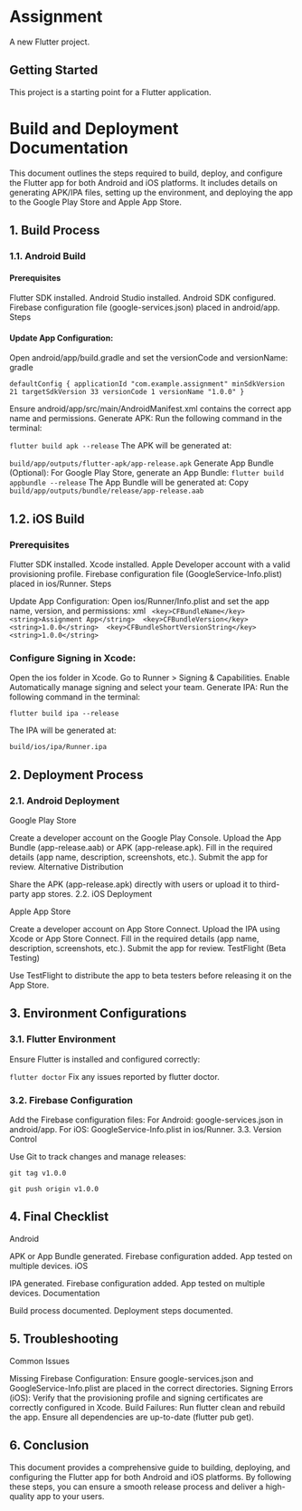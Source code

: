 # Assignment
A new Flutter project.

## Getting Started

This project is a starting point for a Flutter application.


# Build and Deployment Documentation

This document outlines the steps required to build, deploy, and configure the Flutter app for both Android and iOS platforms. It includes details on generating APK/IPA files, setting up the environment, and deploying the app to the Google Play Store and Apple App Store.

## 1. Build Process

### 1.1. Android Build

#### Prerequisites

Flutter SDK installed.
Android Studio installed.
Android SDK configured.
Firebase configuration file (google-services.json) placed in android/app.
Steps

#### Update App Configuration:
Open android/app/build.gradle and set the versionCode and versionName:
gradle

`defaultConfig {
  applicationId "com.example.assignment"
  minSdkVersion 21
  targetSdkVersion 33
  versionCode 1
  versionName "1.0.0"
}`

Ensure android/app/src/main/AndroidManifest.xml contains the correct app name and permissions.
Generate APK:
Run the following command in the terminal:

`flutter build apk --release`
The APK will be generated at:

` build/app/outputs/flutter-apk/app-release.apk `
Generate App Bundle (Optional):
For Google Play Store, generate an App Bundle:
`flutter build appbundle --release`
The App Bundle will be generated at:
Copy
`build/app/outputs/bundle/release/app-release.aab`
## 1.2. iOS Build

### Prerequisites

Flutter SDK installed.
Xcode installed.
Apple Developer account with a valid provisioning profile.
Firebase configuration file (GoogleService-Info.plist) placed in ios/Runner.
Steps

Update App Configuration:
Open ios/Runner/Info.plist and set the app name, version, and permissions:
xml
`
<key>CFBundleName</key> 
<string>Assignment App</string> 
<key>CFBundleVersion</key> 
<string>1.0.0</string> 
<key>CFBundleShortVersionString</key> 
<string>1.0.0</string>` 

### Configure Signing in Xcode:
Open the ios folder in Xcode.
Go to Runner > Signing & Capabilities.
Enable Automatically manage signing and select your team.
Generate IPA:
Run the following command in the terminal:

`flutter build ipa --release`

The IPA will be generated at:

`build/ios/ipa/Runner.ipa`

## 2. Deployment Process

### 2.1. Android Deployment

Google Play Store

Create a developer account on the Google Play Console.
Upload the App Bundle (app-release.aab) or APK (app-release.apk).
Fill in the required details (app name, description, screenshots, etc.).
Submit the app for review.
Alternative Distribution

Share the APK (app-release.apk) directly with users or upload it to third-party app stores.
2.2. iOS Deployment

Apple App Store

Create a developer account on App Store Connect.
Upload the IPA using Xcode or App Store Connect.
Fill in the required details (app name, description, screenshots, etc.).
Submit the app for review.
TestFlight (Beta Testing)

Use TestFlight to distribute the app to beta testers before releasing it on the App Store.
## 3. Environment Configurations

### 3.1. Flutter Environment

Ensure Flutter is installed and configured correctly:

`flutter doctor`
Fix any issues reported by flutter doctor.
### 3.2. Firebase Configuration

Add the Firebase configuration files:
For Android: google-services.json in android/app.
For iOS: GoogleService-Info.plist in ios/Runner.
3.3. Version Control

Use Git to track changes and manage releases:

`git tag v1.0.0`

`git push origin v1.0.0`

## 4. Final Checklist

Android

APK or App Bundle generated.
Firebase configuration added.
App tested on multiple devices.
iOS

IPA generated.
Firebase configuration added.
App tested on multiple devices.
Documentation

Build process documented.
Deployment steps documented.
## 5. Troubleshooting

Common Issues

Missing Firebase Configuration:
Ensure google-services.json and GoogleService-Info.plist are placed in the correct directories.
Signing Errors (iOS):
Verify that the provisioning profile and signing certificates are correctly configured in Xcode.
Build Failures:
Run flutter clean and rebuild the app.
Ensure all dependencies are up-to-date (flutter pub get).
## 6. Conclusion

This document provides a comprehensive guide to building, deploying, and configuring the Flutter app for both Android and iOS platforms. By following these steps, you can ensure a smooth release process and deliver a high-quality app to your users.
